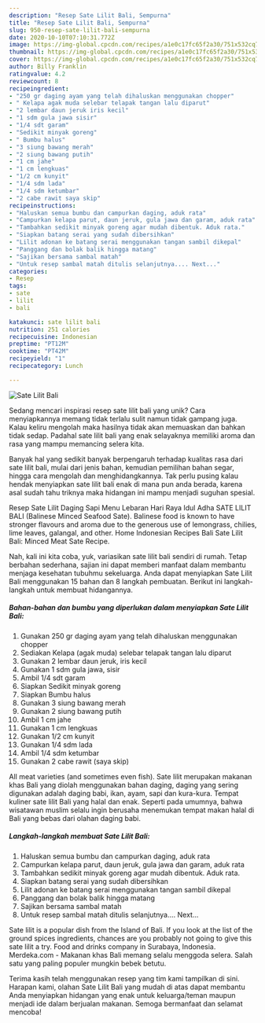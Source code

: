 ```yaml
---
description: "Resep Sate Lilit Bali, Sempurna"
title: "Resep Sate Lilit Bali, Sempurna"
slug: 950-resep-sate-lilit-bali-sempurna
date: 2020-10-10T07:10:31.772Z
image: https://img-global.cpcdn.com/recipes/a1e0c17fc65f2a30/751x532cq70/sate-lilit-bali-foto-resep-utama.jpg
thumbnail: https://img-global.cpcdn.com/recipes/a1e0c17fc65f2a30/751x532cq70/sate-lilit-bali-foto-resep-utama.jpg
cover: https://img-global.cpcdn.com/recipes/a1e0c17fc65f2a30/751x532cq70/sate-lilit-bali-foto-resep-utama.jpg
author: Billy Franklin
ratingvalue: 4.2
reviewcount: 8
recipeingredient:
- "250 gr daging ayam yang telah dihaluskan menggunakan chopper"
- " Kelapa agak muda selebar telapak tangan lalu diparut"
- "2 lembar daun jeruk iris kecil"
- "1 sdm gula jawa sisir"
- "1/4 sdt garam"
- "Sedikit minyak goreng"
- " Bumbu halus"
- "3 siung bawang merah"
- "2 siung bawang putih"
- "1 cm jahe"
- "1 cm lengkuas"
- "1/2 cm kunyit"
- "1/4 sdm lada"
- "1/4 sdm ketumbar"
- "2 cabe rawit saya skip"
recipeinstructions:
- "Haluskan semua bumbu dan campurkan daging, aduk rata"
- "Campurkan kelapa parut, daun jeruk, gula jawa dan garam, aduk rata"
- "Tambahkan sedikit minyak goreng agar mudah dibentuk. Aduk rata."
- "Siapkan batang serai yang sudah dibersihkan"
- "Lilit adonan ke batang serai menggunakan tangan sambil dikepal"
- "Panggang dan bolak balik hingga matang"
- "Sajikan bersama sambal matah"
- "Untuk resep sambal matah ditulis selanjutnya.... Next..."
categories:
- Resep
tags:
- sate
- lilit
- bali

katakunci: sate lilit bali 
nutrition: 251 calories
recipecuisine: Indonesian
preptime: "PT12M"
cooktime: "PT42M"
recipeyield: "1"
recipecategory: Lunch

---
```



![Sate Lilit Bali](https://img-global.cpcdn.com/recipes/a1e0c17fc65f2a30/751x532cq70/sate-lilit-bali-foto-resep-utama.jpg)

Sedang mencari inspirasi resep sate lilit bali yang unik? Cara menyiapkannya memang tidak terlalu sulit namun tidak gampang juga. Kalau keliru mengolah maka hasilnya tidak akan memuaskan dan bahkan tidak sedap. Padahal sate lilit bali yang enak selayaknya memiliki aroma dan rasa yang mampu memancing selera kita.

Banyak hal yang sedikit banyak berpengaruh terhadap kualitas rasa dari sate lilit bali, mulai dari jenis bahan, kemudian pemilihan bahan segar, hingga cara mengolah dan menghidangkannya. Tak perlu pusing kalau hendak menyiapkan sate lilit bali enak di mana pun anda berada, karena asal sudah tahu triknya maka hidangan ini mampu menjadi suguhan spesial.

Resep Sate Lilit Daging Sapi Menu Lebaran Hari Raya Idul Adha SATE LILIT BALI (Balinese Minced Seafood Sate). Balinese food is known to have stronger flavours and aroma due to the generous use of lemongrass, chilies, lime leaves, galangal, and other. Home Indonesian Recipes Bali Sate Lilit Bali: Minced Meat Sate Recipe.


Nah, kali ini kita coba, yuk, variasikan sate lilit bali sendiri di rumah. Tetap berbahan sederhana, sajian ini dapat memberi manfaat dalam membantu menjaga kesehatan tubuhmu sekeluarga. Anda dapat menyiapkan Sate Lilit Bali menggunakan 15 bahan dan 8 langkah pembuatan. Berikut ini langkah-langkah untuk membuat hidangannya.

<!--inarticleads1-->

##### Bahan-bahan dan bumbu yang diperlukan dalam menyiapkan Sate Lilit Bali:

1. Gunakan 250 gr daging ayam yang telah dihaluskan menggunakan chopper
1. Sediakan  Kelapa (agak muda) selebar telapak tangan lalu diparut
1. Gunakan 2 lembar daun jeruk, iris kecil
1. Gunakan 1 sdm gula jawa, sisir
1. Ambil 1/4 sdt garam
1. Siapkan Sedikit minyak goreng
1. Siapkan  Bumbu halus
1. Gunakan 3 siung bawang merah
1. Gunakan 2 siung bawang putih
1. Ambil 1 cm jahe
1. Gunakan 1 cm lengkuas
1. Gunakan 1/2 cm kunyit
1. Gunakan 1/4 sdm lada
1. Ambil 1/4 sdm ketumbar
1. Gunakan 2 cabe rawit (saya skip)


All meat varieties (and sometimes even fish). Sate lilit merupakan makanan khas Bali yang diolah menggunakan bahan daging, daging yang sering digunakan adalah daging babi, ikan, ayam, sapi dan kura-kura. Tempat kuliner sate lilit Bali yang halal dan enak. Seperti pada umumnya, bahwa wisatawan muslim selalu ingin berusaha menemukan tempat makan halal di Bali yang bebas dari olahan daging babi. 

<!--inarticleads2-->

##### Langkah-langkah membuat Sate Lilit Bali:

1. Haluskan semua bumbu dan campurkan daging, aduk rata
1. Campurkan kelapa parut, daun jeruk, gula jawa dan garam, aduk rata
1. Tambahkan sedikit minyak goreng agar mudah dibentuk. Aduk rata.
1. Siapkan batang serai yang sudah dibersihkan
1. Lilit adonan ke batang serai menggunakan tangan sambil dikepal
1. Panggang dan bolak balik hingga matang
1. Sajikan bersama sambal matah
1. Untuk resep sambal matah ditulis selanjutnya.... Next...


Sate lilit is a popular dish from the Island of Bali. If you look at the list of the ground spices ingredients, chances are you probably not going to give this sate lilit a try. Food and drinks company in Surabaya, Indonesia. Merdeka.com - Makanan khas Bali memang selalu menggoda selera. Salah satu yang paling populer mungkin bebek betutu. 

Terima kasih telah menggunakan resep yang tim kami tampilkan di sini. Harapan kami, olahan Sate Lilit Bali yang mudah di atas dapat membantu Anda menyiapkan hidangan yang enak untuk keluarga/teman maupun menjadi ide dalam berjualan makanan. Semoga bermanfaat dan selamat mencoba!
